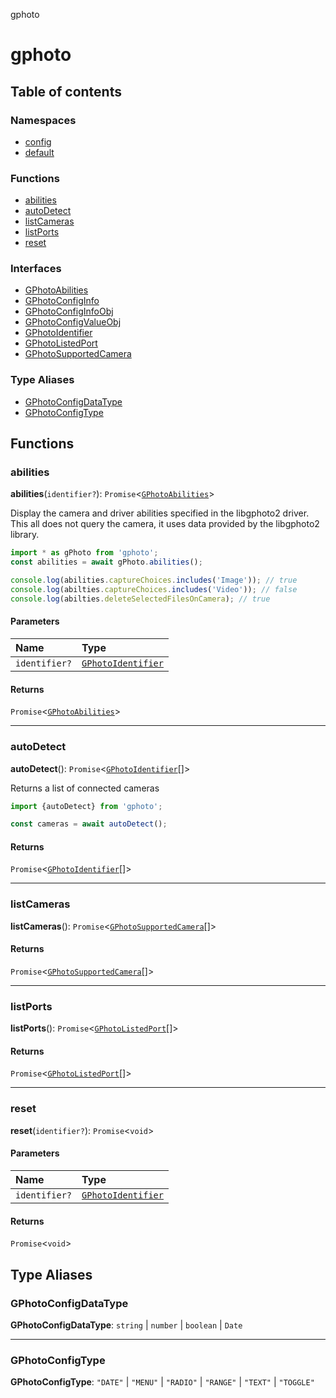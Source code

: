 gphoto

# gphoto

## Table of contents

### Namespaces

- [config](modules/config.md)
- [default](modules/default.md)

### Functions

- [abilities](API.md#abilities)
- [autoDetect](API.md#autodetect)
- [listCameras](API.md#listcameras)
- [listPorts](API.md#listports)
- [reset](API.md#reset)

### Interfaces

- [GPhotoAbilities](interfaces/GPhotoAbilities.md)
- [GPhotoConfigInfo](interfaces/GPhotoConfigInfo.md)
- [GPhotoConfigInfoObj](interfaces/GPhotoConfigInfoObj.md)
- [GPhotoConfigValueObj](interfaces/GPhotoConfigValueObj.md)
- [GPhotoIdentifier](interfaces/GPhotoIdentifier.md)
- [GPhotoListedPort](interfaces/GPhotoListedPort.md)
- [GPhotoSupportedCamera](interfaces/GPhotoSupportedCamera.md)

### Type Aliases

- [GPhotoConfigDataType](API.md#gphotoconfigdatatype)
- [GPhotoConfigType](API.md#gphotoconfigtype)

## Functions

### abilities

**abilities**(`identifier?`): `Promise`<[`GPhotoAbilities`](interfaces/GPhotoAbilities.md)\>

Display the camera and driver abilities specified in the libgphoto2 driver.
This all does not query the camera, it uses data provided by the libgphoto2 library.

```ts
import * as gPhoto from 'gphoto';
const abilities = await gPhoto.abilities();

console.log(abilities.captureChoices.includes('Image')); // true
console.log(abilties.captureChoices.includes('Video')); // false
console.log(abilties.deleteSelectedFilesOnCamera); // true
```

#### Parameters

| Name | Type |
| :------ | :------ |
| `identifier?` | [`GPhotoIdentifier`](interfaces/GPhotoIdentifier.md) |

#### Returns

`Promise`<[`GPhotoAbilities`](interfaces/GPhotoAbilities.md)\>

___

### autoDetect

**autoDetect**(): `Promise`<[`GPhotoIdentifier`](interfaces/GPhotoIdentifier.md)[]\>

Returns a list of connected cameras

```ts
import {autoDetect} from 'gphoto';

const cameras = await autoDetect();
```

#### Returns

`Promise`<[`GPhotoIdentifier`](interfaces/GPhotoIdentifier.md)[]\>

___

### listCameras

**listCameras**(): `Promise`<[`GPhotoSupportedCamera`](interfaces/GPhotoSupportedCamera.md)[]\>

#### Returns

`Promise`<[`GPhotoSupportedCamera`](interfaces/GPhotoSupportedCamera.md)[]\>

___

### listPorts

**listPorts**(): `Promise`<[`GPhotoListedPort`](interfaces/GPhotoListedPort.md)[]\>

#### Returns

`Promise`<[`GPhotoListedPort`](interfaces/GPhotoListedPort.md)[]\>

___

### reset

**reset**(`identifier?`): `Promise`<`void`\>

#### Parameters

| Name | Type |
| :------ | :------ |
| `identifier?` | [`GPhotoIdentifier`](interfaces/GPhotoIdentifier.md) |

#### Returns

`Promise`<`void`\>

## Type Aliases

### GPhotoConfigDataType

 **GPhotoConfigDataType**: `string` \| `number` \| `boolean` \| `Date`

___

### GPhotoConfigType

 **GPhotoConfigType**: ``"DATE"`` \| ``"MENU"`` \| ``"RADIO"`` \| ``"RANGE"`` \| ``"TEXT"`` \| ``"TOGGLE"``
